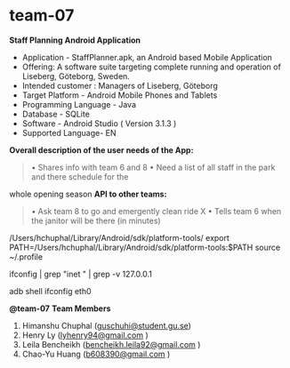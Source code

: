 # team-07

**Staff Planning Android Application**

* Application - StaffPlanner.apk, an Android based Mobile Application
* Offering: A software suite targeting complete running and operation of Liseberg, Göteborg, Sweden.
* Intended customer : Managers of Liseberg, Göteborg
* Target Platform - Android Mobile Phones and Tablets
* Programming Language - Java
* Database - SQLite
* Software - Android Studio ( Version 3.1.3 )
* Supported Language- EN

**Overall description of the user needs of the App:**
> • Shares info with team 6 and 8
> • Need a list of all staff in the park and there schedule for the

whole opening season
**API to other teams:**
> • Ask team 8 to go and emergently clean ride X
> • Tells team 6 when the janitor will be there (in minutes)


/Users/hchuphal/Library/Android/sdk/platform-tools/
export PATH=/Users/hchuphal/Library/Android/sdk/platform-tools:$PATH
source ~/.profile

 ifconfig | grep "inet " | grep -v 127.0.0.1


adb shell
ifconfig eth0


**@team-07**
**Team Members**
1. Himanshu Chuphal (guschuhi@student.gu.se)
2. Henry Ly (lyhenry94@gmail.com )
3. Leila Bencheikh (bencheikh.leila92@gmail.com )
4. Chao-Yu Huang (b608390@gmail.com )
